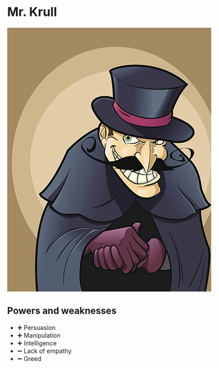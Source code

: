 # Mr. Krull

![image](../images/villain.jpg)

## Powers and weaknesses

- ➕ Persuasion
- ➕ Manipulation
- ➕ Intelligence
- ➖ Lack of empathy
- ➖ Greed
